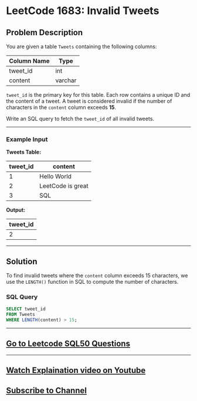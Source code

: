 # LeetCode 1683: Invalid Tweets

## Problem Description
You are given a table `Tweets` containing the following columns:

| Column Name | Type    |
|-------------|---------|
| tweet_id    | int     |
| content     | varchar |

`tweet_id` is the primary key for this table. Each row contains a unique ID and the content of a tweet. A tweet is considered invalid if the number of characters in the `content` column exceeds **15**.

Write an SQL query to fetch the `tweet_id` of all invalid tweets.

---

### Example Input
**Tweets Table:**

| tweet_id | content           |
|----------|-------------------|
| 1        | Hello World       |
| 2        | LeetCode is great |
| 3        | SQL               |

**Output:**

| tweet_id |
|----------|
| 2        |

---

## Solution

To find invalid tweets where the `content` column exceeds 15 characters, we use the `LENGTH()` function in SQL to compute the number of characters.

### SQL Query
```sql
SELECT tweet_id
FROM Tweets
WHERE LENGTH(content) > 15;
```

---

## [Go to Leetcode SQL50 Questions](https://github.com/codelytix20/LeetCode-SQL50)
---
## [Watch Explaination video on Youtube](https://youtu.be/4LCBfH_ua-I)


## [Subscribe to Channel](https://www.youtube.com/@CodeLytix?sub_confirmation=1)
